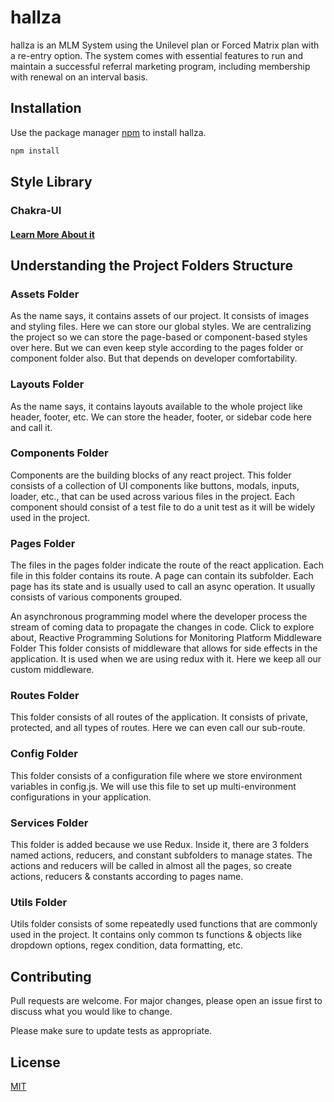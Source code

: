 # hallza

hallza is an MLM System using the Unilevel plan or Forced Matrix plan with a re-entry option. The system comes with essential features to run and maintain a successful referral marketing program, including membership with renewal on an interval basis.

## Installation

Use the package manager [npm](https://npmjs.com) to install hallza.

```bash
npm install
```

## Style Library

### Chakra-UI

#### [Learn More About it](https://chakra-ui.com)

## Understanding the Project Folders Structure

### Assets Folder
As the name says, it contains assets of our project. It consists of images and styling files. Here we can store our global styles. We are centralizing the project so we can store the page-based or component-based styles over here. But we can even keep style according to the pages folder or component folder also. But that depends on developer comfortability.

### Layouts Folder
As the name says, it contains layouts available to the whole project like header, footer, etc. We can store the header, footer, or sidebar code here and call it.

### Components Folder
Components are the building blocks of any react project. This folder consists of a collection of UI components like buttons, modals, inputs, loader, etc., that can be used across various files in the project. Each component should consist of a test file to do a unit test as it will be widely used in the project.

### Pages Folder
The files in the pages folder indicate the route of the react application. Each file in this folder contains its route. A page can contain its subfolder. Each page has its state and is usually used to call an async operation. It usually consists of various components grouped.

An asynchronous programming model where the developer process the stream of coming data to propagate the changes in code. Click to explore about, Reactive Programming Solutions for Monitoring Platform
Middleware Folder
This folder consists of middleware that allows for side effects in the application. It is used when we are using redux with it. Here we keep all our custom middleware.

### Routes Folder
This folder consists of all routes of the application. It consists of private, protected, and all types of routes. Here we can even call our sub-route.

### Config Folder
This folder consists of a configuration file where we store environment variables in config.js. We will use this file to set up multi-environment configurations in your application.

### Services Folder
This folder is added because we use Redux. Inside it, there are 3 folders named actions, reducers, and constant subfolders to manage states. The actions and reducers will be called in almost all the pages, so create actions, reducers & constants according to pages name.

### Utils Folder
Utils folder consists of some repeatedly used functions that are commonly used in the project. It contains only common ts functions & objects like dropdown options, regex condition, data formatting, etc.
## Contributing
Pull requests are welcome. For major changes, please open an issue first to discuss what you would like to change.

Please make sure to update tests as appropriate.

## License
[MIT](https://choosealicense.com/licenses/mit/)